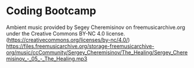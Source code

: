 # Coding Bootcamp

Ambient music provided by Segey Cheremisinov on freemusicarchive.org under the Creative Commons BY-NC 4.0 license. (https://creativecommons.org/licenses/by-nc/4.0/)
https://files.freemusicarchive.org/storage-freemusicarchive-org/music/ccCommunity/Sergey_Cheremisinov/The_Healing/Sergey_Cheremisinov_-_05_-_The_Healing.mp3
